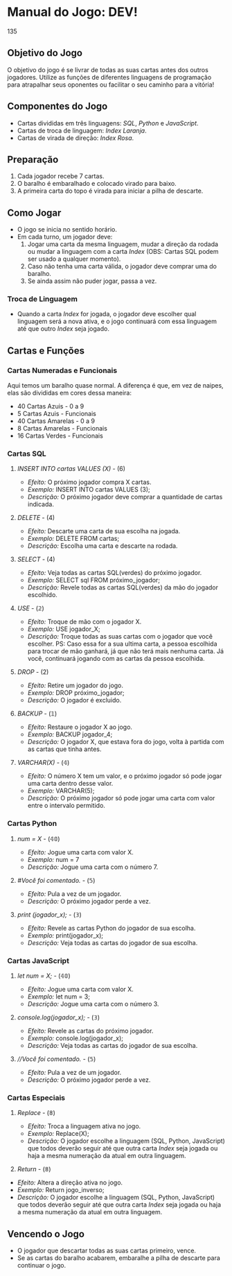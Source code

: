 # Manual do Jogo: DEV!
135
## Objetivo do Jogo
O objetivo do jogo é se livrar de todas as suas cartas antes dos outros jogadores. Utilize as funções de diferentes linguagens de programação para atrapalhar seus oponentes ou facilitar o seu caminho para a vitória!

## Componentes do Jogo
- Cartas divididas em três linguagens: *SQL*, *Python* e *JavaScript*.
- Cartas de troca de linguagem: *Index Laranja*.
- Cartas de virada de direção: *Index Rosa*.

## Preparação
1. Cada jogador recebe 7 cartas.
2. O baralho é embaralhado e colocado virado para baixo.
3. A primeira carta do topo é virada para iniciar a pilha de descarte.

## Como Jogar
- O jogo se inicia no sentido horário.
- Em cada turno, um jogador deve:
  1. Jogar uma carta da mesma linguagem, mudar a direção da rodada ou mudar a linguagem com a carta *Index* (OBS: Cartas SQL podem ser usado a qualquer momento).
  2. Caso não tenha uma carta válida, o jogador deve comprar uma do baralho.
  3. Se ainda assim não puder jogar, passa a vez.

### Troca de Linguagem
- Quando a carta *Index* for jogada, o jogador deve escolher qual linguagem será a nova ativa, e o jogo continuará com essa linguagem até que outro *Index* seja jogado.

## Cartas e Funções

### Cartas Numeradas e Funcionais
Aqui temos um baralho quase normal. A diferença é que, em vez de naipes, elas são divididas em cores dessa maneira:
  - 40 Cartas Azuis - 0 a 9
  - 5 Cartas Azuis - Funcionais
  - 40 Cartas Amarelas - 0 a 9
  - 8 Cartas Amarelas - Funcionais
  - 16 Cartas Verdes - Funcionais


### Cartas SQL
1. *INSERT INTO cartas VALUES (X)* - (6)
   - *Efeito:* O próximo jogador compra X cartas.
   - *Exemplo:* INSERT INTO cartas VALUES (3);
   - *Descrição:* O próximo jogador deve comprar a quantidade de cartas indicada.

2. *DELETE* - (4)
   - *Efeito:* Descarte uma carta de sua escolha na jogada.
   - *Exemplo:* DELETE FROM cartas;
   - *Descrição:* Escolha uma carta e descarte na rodada.

3. *SELECT* - (4)
   - *Efeito:* Veja todas as cartas SQL(verdes) do próximo jogador.
   - *Exemplo:* SELECT sql FROM próximo_jogador;
   - *Descrição:* Revele todas as cartas SQL(verdes) da mão do jogador escolhido.

4. *USE* - (𝟚)
   - *Efeito:* Troque de mão com o jogador X.
   - *Exemplo:* USE jogador_X;
   - *Descrição:* Troque todas as suas cartas com o jogador que você escolher.
PS: Caso essa for a sua ultima carta, a pessoa escolhida para trocar de mão ganhará, já que não terá mais nenhuma carta. Já você, continuará jogando com as cartas da pessoa escolhida.

5. *DROP* - (2)
   - *Efeito:* Retire um jogador do jogo.
   - *Exemplo:* DROP próximo_jogador;
   - *Descrição:* O jogador é excluido.

6. *BACKUP* - (𝟙)
   - *Efeito:* Restaure o jogador X ao jogo.
   - *Exemplo:* BACKUP jogador_4;
   - *Descrição:* O jogador X, que estava fora do jogo, volta à partida com as cartas que tinha antes.

7. *VARCHAR(X)* - (𝟜)
   - *Efeito:* O número X tem um valor, e o próximo jogador só pode jogar uma carta dentro desse valor.
   - *Exemplo:* VARCHAR(5);
   - *Descrição:* O próximo jogador só pode jogar uma carta com valor entre o intervalo permitido.

### Cartas Python
1. *num = X* - (𝟜𝟘)
   - *Efeito:* Jogue uma carta com valor X.
   - *Exemplo:* num = 7
   - *Descrição:* Jogue uma carta com o número 7.

2. *#Você foi comentado.* - (𝟝)
   - *Efeito:* Pula a vez de um jogador.
   - *Descrição:* O próximo jogador perde a vez.

2. *print (jogador_x);* - (𝟛)
   - *Efeito:* Revele as cartas Python do jogador de sua escolha.
   - *Exemplo:* print(jogador_x);
   - *Descrição:* Veja todas as cartas do jogador de sua escolha.

### Cartas JavaScript
1. *let num = X;* - (𝟜𝟘)
   - *Efeito:* Jogue uma carta com valor X.
   - *Exemplo:* let num = 3;
   - *Descrição:* Jogue uma carta com o número 3.

2. *console.log(jogador_x);* - (𝟛)
   - *Efeito:* Revele as cartas do próximo jogador.
   - *Exemplo:* console.log(jogador_x);
   - *Descrição:* Veja todas as cartas do jogador de sua escolha.
     
3. *//Você foi comentado.* - (𝟝)
   - *Efeito:* Pula a vez de um jogador.
   - *Descrição:* O próximo jogador perde a vez.


### Cartas Especiais
1. *Replace* - (𝟠)
   - *Efeito:* Troca a linguagem ativa no jogo.
   - *Exemplo:* Replace(X);
   - *Descrição:* O jogador escolhe a linguagem (SQL, Python, JavaScript) que todos deverão seguir até que outra carta *Index* seja jogada ou haja a mesma numeração da atual em outra linguagem.

  1. *Return* - (𝟠)
   - *Efeito:* Altera a direção ativa no jogo.
   - *Exemplo:* Return jogo_inverso;
   - *Descrição:* O jogador escolhe a linguagem (SQL, Python, JavaScript) que todos deverão seguir até que outra carta *Index* seja jogada ou haja a mesma numeração da atual em outra linguagem.


## Vencendo o Jogo
- O jogador que descartar todas as suas cartas primeiro, vence.
- Se as cartas do baralho acabarem, embaralhe a pilha de descarte para continuar o jogo.
